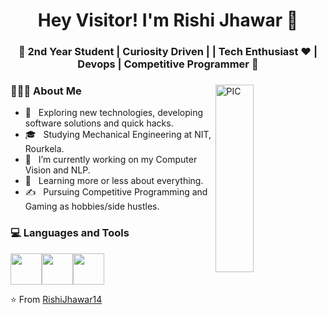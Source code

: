 <h1 align="center">Hey Visitor! I'm Rishi Jhawar 👋 </h1>
<h3 align="center">🚀 2nd Year Student | Curiosity Driven |  | Tech Enthusiast ♥ | Devops | Competitive Programmer  🚀</h3>
<div>
<img width = "35%" align="right" alt="PIC" height="300px" src="https://www.pngitem.com/pimgs/m/4-42822_apple-tv-copy-developer-illustration-png-transparent-png.png" />
<div align="left"> 
  <h3> 👨🏻‍💻 About Me </h3>

  - 🤔 &nbsp; Exploring new technologies, developing software solutions and quick hacks.
  - 🎓 &nbsp; Studying Mechanical Engineering at NIT, Rourkela.
  - 💼 &nbsp; I’m currently working on my Computer Vision and NLP.
  - 🌱 &nbsp; Learning more or less about everything.
  - ✍️ &nbsp; Pursuing Competitive Programming and Gaming as hobbies/side hustles.  
</div> 
</div>

<div>
  <h3> 💻 Languages and Tools </h3>
  <p>
<img src="https://media.giphy.com/media/3rCcV6sC1o2GY/giphy.gif" width="50"><img src="https://i.giphy.com/media/LMt9638dO8dftAjtco/200.webp" width="50"><img src="https://media3.giphy.com/media/kdFc8fubgS31b8DsVu/giphy.webp" width="50">
  <p>
</div> 

⭐️ From [RishiJhawar14](https://github.com/RishiJhawar14)
